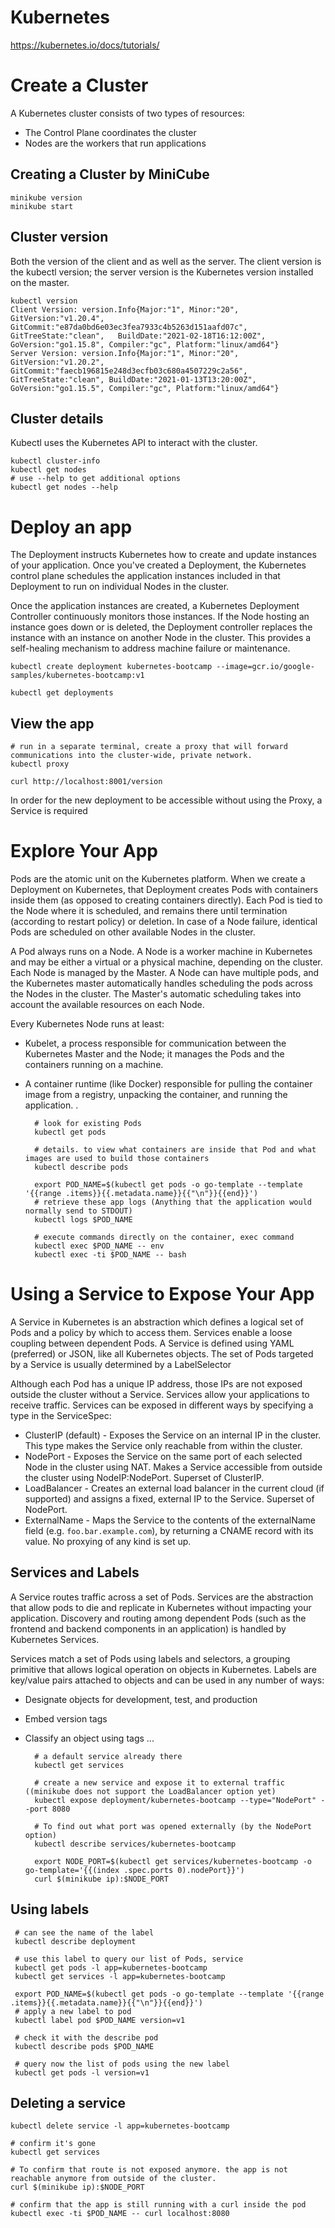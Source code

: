 # Kubernetes
https://kubernetes.io/docs/tutorials/

# Create a Cluster
A Kubernetes cluster consists of two types of resources:

* The Control Plane coordinates the cluster
* Nodes are the workers that run applications

## Creating a Cluster by MiniCube

    minikube version
    minikube start
    
## Cluster version
Both the version of the client and as well as the server. 
The client version is the kubectl version; the server version is the Kubernetes version installed on the master. 

    kubectl version
    Client Version: version.Info{Major:"1", Minor:"20", GitVersion:"v1.20.4", GitCommit:"e87da0bd6e03ec3fea7933c4b5263d151aafd07c", GitTreeState:"clean",   BuildDate:"2021-02-18T16:12:00Z", GoVersion:"go1.15.8", Compiler:"gc", Platform:"linux/amd64"}
    Server Version: version.Info{Major:"1", Minor:"20", GitVersion:"v1.20.2", GitCommit:"faecb196815e248d3ecfb03c680a4507229c2a56", GitTreeState:"clean", BuildDate:"2021-01-13T13:20:00Z", GoVersion:"go1.15.5", Compiler:"gc", Platform:"linux/amd64"}
    
## Cluster details
Kubectl uses the Kubernetes API to interact with the cluster. 

    kubectl cluster-info
    kubectl get nodes
    # use --help to get additional options
    kubectl get nodes --help

# Deploy an app
The Deployment instructs Kubernetes how to create and update instances of your application. 
Once you've created a Deployment, the Kubernetes control plane schedules the application instances included in that Deployment to run on individual Nodes in the cluster.

Once the application instances are created, a Kubernetes Deployment Controller continuously monitors those instances. 
If the Node hosting an instance goes down or is deleted, the Deployment controller replaces the instance with an instance on another Node in the cluster. 
This provides a self-healing mechanism to address machine failure or maintenance.

    kubectl create deployment kubernetes-bootcamp --image=gcr.io/google-samples/kubernetes-bootcamp:v1
    
    kubectl get deployments

## View the app

    # run in a separate terminal, create a proxy that will forward communications into the cluster-wide, private network.
    kubectl proxy
    
    curl http://localhost:8001/version
In order for the new deployment to be accessible without using the Proxy, a Service is required

# Explore Your App
Pods are the atomic unit on the Kubernetes platform. When we create a Deployment on Kubernetes, that Deployment creates Pods with containers inside them (as opposed to creating containers directly). 
Each Pod is tied to the Node where it is scheduled, and remains there until termination (according to restart policy) or deletion. 
In case of a Node failure, identical Pods are scheduled on other available Nodes in the cluster.


A Pod always runs on a Node. A Node is a worker machine in Kubernetes and may be either a virtual or a physical machine, depending on the cluster. Each Node is managed by the Master. 
A Node can have multiple pods, and the Kubernetes master automatically handles scheduling the pods across the Nodes in the cluster. 
The Master's automatic scheduling takes into account the available resources on each Node.

Every Kubernetes Node runs at least:
* Kubelet, a process responsible for communication between the Kubernetes Master and the Node; it manages the Pods and the containers running on a machine.
* A container runtime (like Docker) responsible for pulling the container image from a registry, unpacking the container, and running the application.
.

        # look for existing Pods
        kubectl get pods
        
        # details. to view what containers are inside that Pod and what images are used to build those containers 
        kubectl describe pods
        
        export POD_NAME=$(kubectl get pods -o go-template --template '{{range .items}}{{.metadata.name}}{{"\n"}}{{end}}')
        # retrieve these app logs (Anything that the application would normally send to STDOUT)
        kubectl logs $POD_NAME
        
        # execute commands directly on the container, exec command
        kubectl exec $POD_NAME -- env
        kubectl exec -ti $POD_NAME -- bash


# Using a Service to Expose Your App
A Service in Kubernetes is an abstraction which defines a logical set of Pods and a policy by which to access them. 
Services enable a loose coupling between dependent Pods. 
A Service is defined using YAML (preferred) or JSON, like all Kubernetes objects. 
The set of Pods targeted by a Service is usually determined by a LabelSelector

Although each Pod has a unique IP address, those IPs are not exposed outside the cluster without a Service. Services allow your applications to receive traffic. Services can be exposed in different ways by specifying a type in the ServiceSpec:
* ClusterIP (default) - Exposes the Service on an internal IP in the cluster. This type makes the Service only reachable from within the cluster.
* NodePort - Exposes the Service on the same port of each selected Node in the cluster using NAT. Makes a Service accessible from outside the cluster using NodeIP:NodePort. Superset of ClusterIP.
* LoadBalancer - Creates an external load balancer in the current cloud (if supported) and assigns a fixed, external IP to the Service. Superset of NodePort.
* ExternalName - Maps the Service to the contents of the externalName field (e.g. `foo.bar.example.com`), by returning a CNAME record with its value. No proxying of any kind is set up.


## Services and Labels
A Service routes traffic across a set of Pods. Services are the abstraction that allow pods to die and replicate in Kubernetes without impacting your application. Discovery and routing among dependent Pods (such as the frontend and backend components in an application) is handled by Kubernetes Services.

Services match a set of Pods using labels and selectors, a grouping primitive that allows logical operation on objects in Kubernetes. Labels are key/value pairs attached to objects and can be used in any number of ways:

* Designate objects for development, test, and production
* Embed version tags
* Classify an object using tags
...

        # a default service already there
        kubectl get services
    
        # create a new service and expose it to external traffic ((minikube does not support the LoadBalancer option yet)
        kubectl expose deployment/kubernetes-bootcamp --type="NodePort" --port 8080
    
        # To find out what port was opened externally (by the NodePort option) 
        kubectl describe services/kubernetes-bootcamp
    
        export NODE_PORT=$(kubectl get services/kubernetes-bootcamp -o go-template='{{(index .spec.ports 0).nodePort}}')
        curl $(minikube ip):$NODE_PORT

## Using labels

     # can see the name of the label
     kubectl describe deployment
     
     # use this label to query our list of Pods, service
     kubectl get pods -l app=kubernetes-bootcamp
     kubectl get services -l app=kubernetes-bootcamp
     
     export POD_NAME=$(kubectl get pods -o go-template --template '{{range .items}}{{.metadata.name}}{{"\n"}}{{end}}')
     # apply a new label to pod
     kubectl label pod $POD_NAME version=v1
     
     # check it with the describe pod
     kubectl describe pods $POD_NAME
     
     # query now the list of pods using the new label
     kubectl get pods -l version=v1
 
 ## Deleting a service
 
    kubectl delete service -l app=kubernetes-bootcamp
    
    # confirm it's gone
    kubectl get services
    
    # To confirm that route is not exposed anymore. the app is not reachable anymore from outside of the cluster.
    curl $(minikube ip):$NODE_PORT
    
    # confirm that the app is still running with a curl inside the pod
    kubectl exec -ti $POD_NAME -- curl localhost:8080
